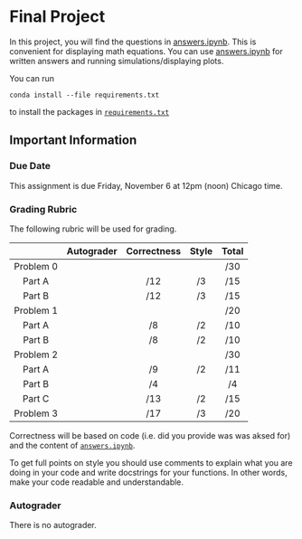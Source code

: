 # Final Project

In this project, you will find the questions in [answers.ipynb](answers.ipynb).  This is convenient for displaying math equations. You can use [answers.ipynb](answers.ipynb) for written answers and running simulations/displaying plots.

You can run
```
conda install --file requirements.txt
```
to install the packages in [`requirements.txt`](requirements.txt)

## Important Information

### Due Date
This assignment is due Friday, November 6 at 12pm (noon) Chicago time.

### Grading Rubric

The following rubric will be used for grading.

|   | Autograder | Correctness | Style | Total |
|:-:|:-:|:-:|:-:|:-:|
| Problem 0 |  |   |  | /30 |
| Part A |    | /12 | /3 | /15 |
| Part B |    | /12 | /3 | /15 |
| Problem 1 |  |   |  | /20 |
| Part A |    | /8 | /2 | /10 |
| Part B |    | /8 | /2 | /10 |
| Problem 2 |  |  |  | /30 |
| Part A |    | /9 | /2 | /11 |
| Part B |    | /4 |  | /4 |
| Part C |    | /13 | /2 | /15 |
| Problem 3 |  | /17 | /3 | /20 |


Correctness will be based on code (i.e. did you provide was was aksed for) and the content of [`answers.ipynb`](answers.ipynb).

To get full points on style you should use comments to explain what you are doing in your code and write docstrings for your functions.  In other words, make your code readable and understandable.

### Autograder

There is no autograder.
